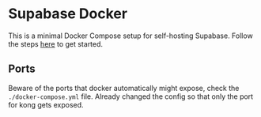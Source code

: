 # Supabase Docker

This is a minimal Docker Compose setup for self-hosting Supabase. Follow the steps [here](https://supabase.com/docs/guides/hosting/docker) to get started.

## Ports

Beware of the ports that docker automatically might expose, check the `./docker-compose.yml` file. 
Already changed the config so that only the port for kong gets exposed.
